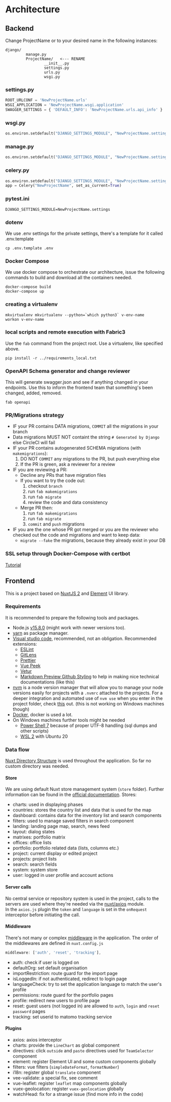 # Architecture

## Backend

Change ProjectName or <ProjectName> to your desired name in the following instances:
```
django/
         manage.py
         ProjectName/   <--- RENAME
                 __init__.py
                 settings.py
                 urls.py
                 wsgi.py
```
### settings.py
``` python
ROOT_URLCONF = 'NewProjectName.urls'
WSGI_APPLICATION = 'NewProjectName.wsgi.application'
SWAGGER_SETTINGS = { 'DEFAULT_INFO': 'NewProjectName.urls.api_info' }
```
### wsgi.py
``` python
os.environ.setdefault("DJANGO_SETTINGS_MODULE", "NewProjectName.settings")
```
### manage.py
``` python
os.environ.setdefault("DJANGO_SETTINGS_MODULE", "NewProjectName.settings")
```
### celery.py
``` python
os.environ.setdefault("DJANGO_SETTINGS_MODULE", "NewProjectName.settings")
app = Celery("NewProjectName", set_as_current=True)
```
### pytest.ini
```
DJANGO_SETTINGS_MODULE=NewProjectName.settings
```

### dotenv
We use .env settings for the private settings, there's a template for it called .env.template
```
cp .env.template .env
```

### Docker Compose
We use docker compose to orchestrate our architecture, issue the following commands to build and download all the containers needed.
```
docker-compose build
docker-compose up
```

### creating a virtualenv
```
mkvirtualenv mkvirtualenv --python=`which python3` v-env-name
workon v-env-name
```

### local scripts and remote execution with Fabric3
Use the `fab` command from the project root. Use a virtualenv, like specified above.
```
pip install -r ../requirements_local.txt
```

### OpenAPI Schema generator and change reviewer
This will generate swagger.json and see if anything changed in your endpoints.
Use this to inform the frontend team that something's been changed, added, removed.
```
fab openapi
```

### PR/Migrations strategy
* IF your PR contains DATA migrations, `COMMIT` all the migrations in your branch
* Data migrations MUST NOT containt the string `# Generated by Django` else CircleCI will fail
* IF your PR contains autogenerated SCHEMA migrations (with `makemigrations`):
    1. DO NOT `COMMIT` any migrations to the PR, but push everything else
    2. If the PR is green, ask a reviewer for a review
* IF you are reviewing a PR:
    * Decline any PRs that have migration files
    * If you want to try the code out:
        1. checkout `branch`
        2. run `fab makemigrations`
        3. run `fab migrate`
        4. review the code and data consistency
    * Merge PR then:
        1. run `fab makemigrations`
        2. run `fab migrate`
        3. `commit` and `push` migrations
* IF you are the one whose PR got merged or you are the reviewer who checked out the code
and migrations and want to keep data:
    * `migrate --fake` the migrations, because they already exist in your DB

### SSL setup through Docker-Compose with certbot
[Tutorial](https://medium.com/@pentacent/nginx-and-lets-encrypt-with-docker-in-less-than-5-minutes-b4b8a60d3a71)

## Frontend

This is a project based on [NuxtJS 2](https://nuxtjs.org/) and [Element](https://element.eleme.io/#/en-US) UI library.

### Requirements

It is recommended to prepare the following tools and packages.

- Node.js [v15.8.0](https://nodejs.org/dist/v15.8.0/) (might work with newer versions too).
- [yarn](https://yarnpkg.com/) as package manager.
- [Visual studio code](https://code.visualstudio.com/), recommended, not an obligation. Recommended extensions:
  - [ESLint](https://marketplace.visualstudio.com/items?itemName=dbaeumer.vscode-eslint)
  - [GitLens](https://marketplace.visualstudio.com/items?itemName=eamodio.gitlens)
  - [Prettier](https://marketplace.visualstudio.com/items?itemName=esbenp.prettier-vscode)
  - [Vue Peek](https://marketplace.visualstudio.com/items?itemName=dariofuzinato.vue-peek)
  - [Vetur](https://marketplace.visualstudio.com/items?itemName=octref.vetur)
  - [Markdown Preview Github Styling](https://marketplace.visualstudio.com/items?itemName=bierner.markdown-preview-github-styles) to help in making nice technical documentations (like this)
- [nvm](https://github.com/nvm-sh/nvm) is a node version manager that will allow you to manage your node versions easily for projects with a `.nvmrc` attached to the projects. For a deeper integration and automated use of `nvm use` when you enter in the project folder, check [this](https://github.com/nvm-sh/nvm#deeper-shell-integration) out. (this is not working on Windows machines though)
- [Docker](https://www.docker.com/), docker is used a lot.
- On Windows machines further tools might be needed
  - [Power Shell 7](https://docs.microsoft.com/en-us/powershell/scripting/install/installing-powershell-on-windows) because of proper UTF-8 handling (sql dumps and other scripts)
  - [WSL 2](https://docs.microsoft.com/en-us/windows/wsl/install) with Ubuntu 20


### Data flow

[Nuxt Directory Structure](https://nuxtjs.org/docs/get-started/directory-structure) is used throughout the application. So far no custom directory was needed.

#### Store

We are using default Nuxt store management system (`store` folder). Further information can be found in the [official documentation](https://nuxtjs.org/docs/directory-structure/store). Stores:
- charts: used in displaying phases
- countries: stores the country list and data that is used for the map 
- dashboard: contains data for the inventory list and search components
- filters: used to manage saved filters in search component
- landing: landing page map, search, news feed 
- layout: dialog states
- matrixes: portfolio matrix
- offices: office lists
- portfolio: portfolio related data (lists, columns etc.)
- project: current display or edited project
- projects: project lists
- search: search fields
- system: system store
- user: logged in user profile and account actions

#### Server calls

No central service or repository system is used in the project, calls to the servers are used where they're needed via the [nuxt/axios](https://axios.nuxtjs.org/) module.  
In the `axios.js` plugin the `token` and `language` is set in the `onRequest` interceptor before initiating the call.

#### Middleware

There's not many or complex [middleware](https://nuxtjs.org/docs/directory-structure/middleware) in the application. The order of the middlewares are defined in `nuxt.config.js`

```js
middleware: ['auth', 'reset', 'tracking'],
```

- auth: check if user is logged on 
- defaultOrg: set default organisation
- importRestriction: route guard for the import page
- isLoggedIn: if not authenticated, redirect to login page
- languageCheck: try to set the application language to match the user's profile
- permissions: route guard for the portfolio pages
- profile: redirect new users to profile page
- reset: guest users (not logged in) are allowed to `auth`, `login` and `reset password` pages
- tracking: set userid to matomo tracking service

#### Plugins

- axios: axios interceptor
- charts: provide the `LineChart` as global component
- directives: click `outside` and `paste` directives used for `TeamSelector` component
- element: register Element UI and some custom components globally
- filters: vue filters (`simpleDateFormat`, `formatNumber`)
- i18n: register global `translate` component
- vee-validate: a special fix, see comment
- vue-leaflet: register `leaflet` map components globally
- vuex-geolocation: register `vuex-geolocation` globally
- watchHead: fix for a strange issue (find more info in the code)
